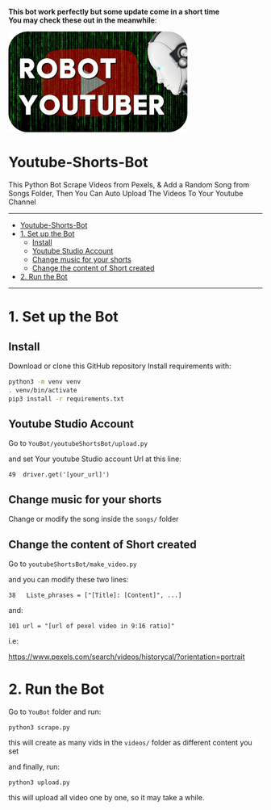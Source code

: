**This bot work perfectly but some update come in a short time**   
**You may check these out in the meanwhile**:

<img src="./static/banner.png" alt="Banner YouBot" style=" height:200px; " />

# Youtube-Shorts-Bot
 This Python Bot Scrape Videos from Pexels, & Add a Random Song from Songs Folder, Then You Can Auto Upload The Videos To Your Youtube Channel


---

- [Youtube-Shorts-Bot](#youtube-shorts-bot)
- [1. Set up the Bot](#1-set-up-the-bot)
  - [Install](#install)
  - [Youtube Studio Account](#youtube-studio-account)
  - [Change music for your shorts](#change-music-for-your-shorts)
  - [Change the content of Short created](#change-the-content-of-short-created)
- [2. Run the Bot](#2-run-the-bot)


-------------

# 1. Set up the Bot

## Install

Download or clone this GitHub repository
Install requirements with:

```sh
python3 -m venv venv
. venv/bin/activate
pip3 install -r requirements.txt
```
## Youtube Studio Account

Go to `YouBot/youtubeShortsBot/upload.py`

and set  Your youtube Studio account Url at this line:

    49  driver.get('[your_url]')


## Change music for your shorts


Change or modify the song inside the `songs/` folder <br>


## Change the content of Short created

Go to `youtubeShortsBot/make_video.py`

and you can modify these two lines:

    38   Liste_phrases = ["[Title]: [Content]", ...]

and:

    101 url = "[url of pexel video in 9:16 ratio]"
i.e: 

https://www.pexels.com/search/videos/historycal/?orientation=portrait


# 2. Run the Bot

Go to `YouBot` folder and run:

    python3 scrape.py

this will create as many vids in the `videos/` folder as different content you set

and finally, run:

    python3 upload.py

this will upload all video one by one, so it may take a while.


 


